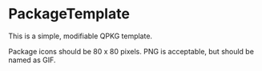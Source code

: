 # PackageTemplate

This is a simple, modifiable QPKG template.

Package icons should be 80 x 80 pixels. PNG is acceptable, but should be named as GIF.